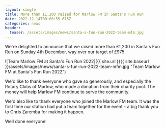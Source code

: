 ```yaml
---
layout: single
title: More than £1,200 raised for Marlow FM in Santa's Fun Run
date: 2022-12-14T09:00:55.615Z
categories: news
header:
  teaser: /assets/images/news/santa-s-fun-run-2022-team-mfm.jpg
---
```

W﻿e're delighted to announce that we raised more than £1,200 in Santa's Fun Run on Sunday 4th December, way over our target of £975. 

![Team Marlow FM at Santa's Fun Run 2022]({{ site.url }}{{ site.baseurl }}/assets/images/news/santa-s-fun-run-2022-team-mfm.jpg "Team Marlow FM at Santa's Fun Run 2022")

W﻿e'd like to thank everyone who gave so generously, and especially the Rotary Clubs of Marlow, who made a donation from their charity pool. The money will help Marlow FM continue to serve the community. 

W﻿e'd also like to thank everyone who joined the Marlow FM team. It was the first time our station had put a team together for the event - a big thank you to Chris Zaremba for making it happen. 

W﻿ell done everyone!